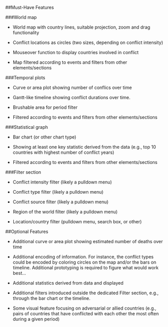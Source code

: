 ##Must-Have Features

###World map 

* World map with country lines, suitable projection, zoom and drag functionality

* Conflict locations as circles (two sizes, depending on conflict intensity)

* Mouseover function to display countries involved in conflict

* Map filtered according to events and filters from other elements/sections

###Temporal plots

* Curve or area plot showing number of conflics over time 

* Gantt-like timeline showing conflict durations over time.

* Brushable area for period filter

* Filtered according to events and filters from other elements/sections

###Statistical graph

* Bar chart (or other chart type) 

* Showing at least one key statistic derived from the data (e.g., top 10 countries with highest number of conflict years)

* Filtered according to events and filters from other elements/sections


###Filter section

* Conflict intensity filter (likely a pulldown menu)

* Conflict type filter (likely a pulldown menu)

* Conflict source filter (likely a pulldown menu)

* Region of the world filter (likely a pulldown menu)

* Location/country filter (pulldown menu, search box, or other)


##Optional Features

* Additional curve or area plot showing estimated number of deaths over time

* Additional encoding of information.  For instance, the conflict types could be encoded by coloring circles on the map and/or the bars on timeline.  Additional prototyping is required to figure what would work best...

* Additional statistics derived from data and displayed

* Additional filters introduced outside the dedicated Filter section, e.g., through the bar chart or the timeline.

* Some visual feature focusing on adversarial or allied countries (e.g., pairs of countries that have conflicted with each other the most often during a given period)
